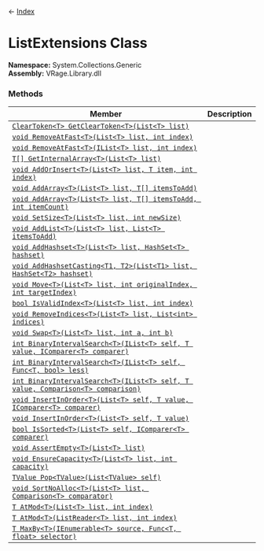 ← [Index](index)
# ListExtensions Class
**Namespace:** System.Collections.Generic  
**Assembly:** VRage.Library.dll  
### Methods
|Member|Description|
|---|---|
|[`ClearToken<T> GetClearToken<T>(List<T> list)`](System.Collections.Generic.GetClearToken)||
|[`void RemoveAtFast<T>(List<T> list, int index)`](System.Collections.Generic.RemoveAtFast)||
|[`void RemoveAtFast<T>(IList<T> list, int index)`](System.Collections.Generic.RemoveAtFast)||
|[`T[] GetInternalArray<T>(List<T> list)`](System.Collections.Generic.GetInternalArray)||
|[`void AddOrInsert<T>(List<T> list, T item, int index)`](System.Collections.Generic.AddOrInsert)||
|[`void AddArray<T>(List<T> list, T[] itemsToAdd)`](System.Collections.Generic.AddArray)||
|[`void AddArray<T>(List<T> list, T[] itemsToAdd, int itemCount)`](System.Collections.Generic.AddArray)||
|[`void SetSize<T>(List<T> list, int newSize)`](System.Collections.Generic.SetSize)||
|[`void AddList<T>(List<T> list, List<T> itemsToAdd)`](System.Collections.Generic.AddList)||
|[`void AddHashset<T>(List<T> list, HashSet<T> hashset)`](System.Collections.Generic.AddHashset)||
|[`void AddHashsetCasting<T1, T2>(List<T1> list, HashSet<T2> hashset)`](System.Collections.Generic.AddHashsetCasting)||
|[`void Move<T>(List<T> list, int originalIndex, int targetIndex)`](System.Collections.Generic.Move)||
|[`bool IsValidIndex<T>(List<T> list, int index)`](System.Collections.Generic.IsValidIndex)||
|[`void RemoveIndices<T>(List<T> list, List<int> indices)`](System.Collections.Generic.RemoveIndices)||
|[`void Swap<T>(List<T> list, int a, int b)`](System.Collections.Generic.Swap)||
|[`int BinaryIntervalSearch<T>(IList<T> self, T value, IComparer<T> comparer)`](System.Collections.Generic.BinaryIntervalSearch)||
|[`int BinaryIntervalSearch<T>(IList<T> self, Func<T, bool> less)`](System.Collections.Generic.BinaryIntervalSearch)||
|[`int BinaryIntervalSearch<T>(IList<T> self, T value, Comparison<T> comparison)`](System.Collections.Generic.BinaryIntervalSearch)||
|[`void InsertInOrder<T>(List<T> self, T value, IComparer<T> comparer)`](System.Collections.Generic.InsertInOrder)||
|[`void InsertInOrder<T>(List<T> self, T value)`](System.Collections.Generic.InsertInOrder)||
|[`bool IsSorted<T>(List<T> self, IComparer<T> comparer)`](System.Collections.Generic.IsSorted)||
|[`void AssertEmpty<T>(List<T> list)`](System.Collections.Generic.AssertEmpty)||
|[`void EnsureCapacity<T>(List<T> list, int capacity)`](System.Collections.Generic.EnsureCapacity)||
|[`TValue Pop<TValue>(List<TValue> self)`](System.Collections.Generic.Pop)||
|[`void SortNoAlloc<T>(List<T> list, Comparison<T> comparator)`](System.Collections.Generic.SortNoAlloc)||
|[`T AtMod<T>(List<T> list, int index)`](System.Collections.Generic.AtMod)||
|[`T AtMod<T>(ListReader<T> list, int index)`](System.Collections.Generic.AtMod)||
|[`T MaxBy<T>(IEnumerable<T> source, Func<T, float> selector)`](System.Collections.Generic.MaxBy)||
